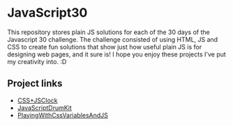 # JavaScript30
This repository stores plain JS solutions for each of the 30 days of the Javascript 30 challenge. The challenge consisted of using HTML, JS and CSS to create fun solutions that show just how useful plain JS is for designing web pages, and it sure is! I hope you enjoy these projects I've put my creativity into. :D

## Project links
- [CSS+JSClock](./CSS+JSClock)
- [JavaScriptDrumKit](./JavaScriptDrumKit)
- [PlayingWithCssVariablesAndJS](./PlayingWithCssVariablesAndJS)
